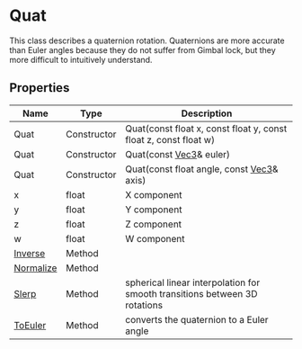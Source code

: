 # Quat

This class describes a quaternion rotation. Quaternions are more accurate than Euler angles because they do not suffer from Gimbal lock, but they more difficult to intuitively understand.

## Properties

| Name | Type | Description |
|---|---|---|
| Quat | Constructor | Quat(const float x, const float y, const float z, const float w) |
| Quat | Constructor | Quat(const [Vec3](Vec3.md)& euler) |
| Quat | Constructor | Quat(const float angle, const [Vec3](Vec3.md)& axis) |
| x | float | X component |
| y | float | Y component |
| z | float | Z component |
| w | float | W component |
| [Inverse](Quat_Inverse.md) | Method | |
| [Normalize](Quat_Normalize.md) | Method | |
| [Slerp](Quat_Slerp.md) | Method | spherical linear interpolation for smooth transitions between 3D rotations |
| [ToEuler](Quat_ToEuler.md) | Method | converts the quaternion to a Euler angle |
